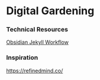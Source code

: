 # Digital Gardening
### Technical Resources
[Obsidian Jekyll Workflow](https://read.readwise.io/new/read/01gvqe1z4pr7cm17j86gz972h8)

### Inspiration
https://refinedmind.co/
